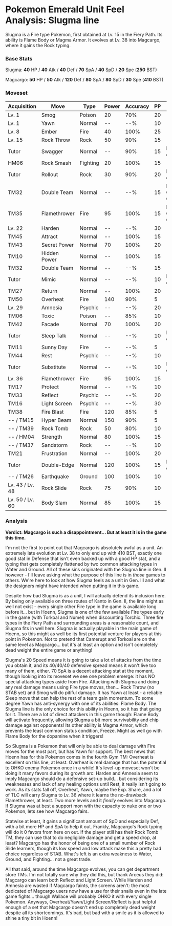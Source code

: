 # Pokemon Emerald Unit Feel Analysis: Slugma line

Slugma is a Fire type Pokemon, first obtained at Lv. 15 in the Fiery Path. Its ability is Flame Body or Magma Armor. It evolves at Lv. 38 into Magcargo, where it gains the Rock typing.

### Base Stats

Slugma: **40** HP / **40** Atk / **40** Def / **70** SpA / **40** SpD / **20** Spe (**250** BST)

Magcargo: **50** HP / **50** Atk / **120** Def / **80** SpA / **80** SpD / **30** Spe (**410** BST)

### Moveset

| Acquisition     | Move         | Type     | Power | Accuracy | PP | Notes              |
|-----------------|--------------|----------|-------|----------|----|--------------------|
| Lv. 1           | Smog         | Poison   | 20    | 70%      | 20 |                    |
| Lv. 1           | Yawn         | Normal   | --    | --%      | 10 |                    |
| Lv. 8           | Ember        | Fire     | 40    | 100%     | 25 |                    |
| Lv. 15          | Rock Throw   | Rock     | 50    | 90%      | 15 |                    |
| Tutor           | Swagger      | Normal   | --    | 90%      | 15 | Emerald only       |
| HM06            | Rock Smash   | Fighting | 20    | 100%     | 15 |                    |
| Tutor           | Rollout      | Rock     | 30    | 90%      | 20 | Emerald only       |
| TM32            | Double Team  | Normal   | --    | --%      | 15 | Buy at Game Corner |
| TM35            | Flamethrower | Fire     | 95    | 100%     | 15 | Buy at Game Corner |
| Lv. 22          | Harden       | Normal   | --    | --%      | 30 |                    |
| TM45            | Attract      | Normal   | --    | 100%     | 15 |                    |
| TM43            | Secret Power | Normal   | 70    | 100%     | 20 |                    |
| TM10            | Hidden Power | Normal   | --    | 100%     | 15 |                    |
| TM32            | Double Team  | Normal   | --    | --%      | 15 |                    |
| Tutor           | Mimic        | Normal   | --    | --%      | 10 | Emerald only       |
| TM27            | Return       | Normal   | --    | 100%     | 20 |                    |
| TM50            | Overheat     | Fire     | 140   | 90%      | 5  |                    |
| Lv. 29          | Amnesia      | Psychic  | --    | --%      | 20 |                    |
| TM06            | Toxic        | Poison   | --    | 85%      | 10 |                    |
| TM42            | Facade       | Normal   | 70    | 100%     | 20 |                    |
| Tutor           | Sleep Talk   | Normal   | --    | --%      | 10 | Emerald only       |
| TM11            | Sunny Day    | Fire     | --    | --%      | 5  |                    |
| TM44            | Rest         | Psychic  | --    | --%      | 10 |                    |
| Tutor           | Substitute   | Normal   | --    | --%      | 10 | Emerald only       |
| Lv. 36          | Flamethrower | Fire     | 95    | 100%     | 15 |                    |
| TM17            | Protect      | Normal   | --    | --%      | 10 |                    |
| TM33            | Reflect      | Psychic  | --    | --%      | 20 |                    |
| TM16            | Light Screen | Psychic  | --    | --%      | 30 |                    |
| TM38            | Fire Blast   | Fire     | 120   | 85%      | 5  |                    |
| -- / TM15       | Hyper Beam   | Normal   | 150   | 90%      | 5  |                    |
| -- / TM39       | Rock Tomb    | Rock     | 50    | 80%      | 10 |                    |
| -- / HM04       | Strength     | Normal   | 80    | 100%     | 15 |                    |
| -- / TM37       | Sandstorm    | Rock     | --    | --%      | 10 |                    |
| TM21            | Frustration  | Normal   | --    | 100%     | 20 |                    |
| Tutor           | Double-Edge  | Normal   | 120   | 100%     | 15 | Emerald only       |
| -- / TM26       | Earthquake   | Ground   | 100   | 100%     | 10 |                    |
| Lv. 43 / Lv. 48 | Rock Slide   | Rock     | 75    | 90%      | 10 |                    |
| Lv. 50 / Lv. 60 | Body Slam    | Normal   | 85    | 100%     | 15 |                    |

### Analysis

**Verdict: Magcargo is such a disappointment... But at least it is in the game this time.**

I'm not the first to point out that Magcargo is absolutely awful as a unit. An extremely late evolution at Lv. 38 to only end up with 410 BST, exactly one good stat in Defense that isn't even backed up with a good HP stat, and a typing that gets completely flattened by two common attacking types in Water and Ground. All of these sins originated with the Slugma line in Gen. II however - I'll leave asking what the purpose of this line is in _those_ games to others. We're here to look at how Slugma feels as a unit in Gen. III and what the designers might have intended when putting it in this game. 

Despite how bad Slugma is as a unit, I will actually defend its inclusion here. By being only available on three routes of Kanto in Gen. II, the line might as well not exist - every single other Fire type in the game is available long before it... but in Hoenn, Slugma is one of the few available Fire types early in the game (with Torkoal and Numel) when discounting Torchic. Three fire types in the Fiery Path and surrounding areas is a reasonable count, and Slugma fits in well here. Slugma is actually playable in the main game of Hoenn, so this might as well be its first potential venture for players at this point in Pokemon. Not to pretend that Camerupt and Torkoal are on the same level as Magcargo... but it's at least an option and isn't completely dead weight the entire game or anything!

Slugma's 20 Speed means it is going to take a lot of attacks from the time you obtain it, and its 40/40/40 defensive spread means it won't live too many of them, either. 70 SpA is a decent attacking stat at the moment, though looking into its moveset we see one problem emerge: it has NO special attacking types aside from Fire. Attacking with Slugma and doing any real damage means using Fire type moves, then... Rock Throw (no STAB yet) and Smog will do pitiful damage. It has Yawn at least - a reliable Sleep move that can help the rest of a team gain momentum. To some degree Yawn has anti-synergy with one of its abilities: Flame Body. The Slugma line is the only choice for this ability in Hoenn, so it has that going for it. There are a lot of direct attackers in this game though: Flame Body will activate frequently, allowing Slugma a bit more survivability and chip damage against opponents! Its other ability is Magma Armor, which prevents the least common status condition, Freeze. Might as well go with Flame Body for the dopamine when it triggers!

So Slugma is a Pokemon that will only be able to deal damage with Fire moves for the most part, but has Yawn for support. The best news that Hoenn has for this Pokemon comes in the fourth Gym TM: Overheat is excellent on this line, at least. Overheat is real damage that has the potential to OHKO enemy Pokemon once in a while! It's level-up moveset won't be doing it many favors during its growth arc: Harden and Amnesia seem to imply Magcargo should do a defensive set-up build... but considering its weaknesses and lack of any healing options until Rest, it really isn't going to work. As its stats fall off, Overheat, Yawn, maybe the Exp. Share, and a lot of TLC will carry Slugma to Lv. 36 where it learns the no-drawback Flamethrower, at least. Two more levels and it _finally_ evolves into Magcargo. If Slugma was at best a support mon with the capacity to nuke one or two Pokemon, lets see how Magcargo fairs.

Statwise at least, it gains a significant amount of SpD and especially Def, with a bit more HP and SpA to help it out. Frankly, Magcargo's Rock typing will do it 0 favors from here on out. If the player still has their Rock Tomb TM, they can use that to do negligible damage and get a speed drop, at least? Magcargo has the honor of being one of a small number of Rock Slide learners, though its low speed and low attack make this a pretty bad choice regardless of STAB. What's left is an extra weakness to Water, Ground, and Fighting... not a great trade.

All that said, around the time Magcargo evolves, you can get department store TMs. I'm not totally sure why they did this, but thank Arceus they did: Magcargo can learn both Reflect and Light Screen. While Harden and Amnesia are wasted if Magcargo faints, the screens aren't: the most dedicated of Magcargo users now have a use for their snails even in the late game fights... though Wallace will probably OHKO it with every single Pokemon. Anyways, Overheat/Yawn/Light Screen/Reflect is just helpful enough of a set that Magcargo doesn't end up completely dead weight despite all its shortcomings. It's bad, but bad with a smile as it is allowed to shine a tiny bit in Hoenn!